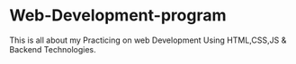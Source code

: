 # Web-Development-program
This is all about my Practicing on web Development Using HTML,CSS,JS &amp; Backend Technologies.
